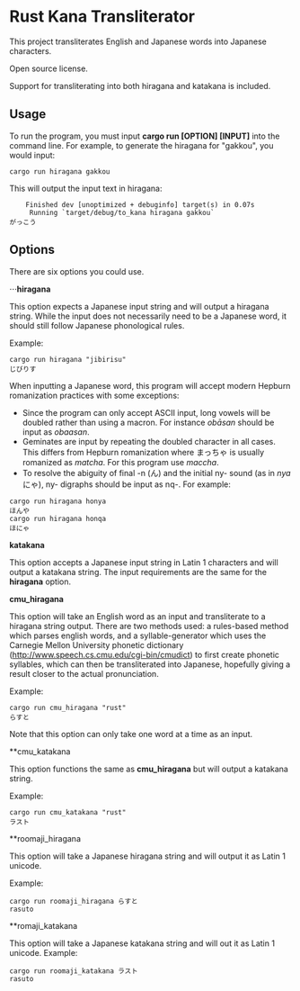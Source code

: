 #  Rust Kana Transliterator

This project transliterates English and Japanese words into Japanese characters.

Open source license.

Support for transliterating into both hiragana and katakana is included.

## Usage

To run the program, you must input **cargo run [OPTION] [INPUT]** into the command line. For example, to generate the hiragana for "gakkou", you would input:
```
cargo run hiragana gakkou
```
This will output the input text in hiragana:
```
    Finished dev [unoptimized + debuginfo] target(s) in 0.07s
     Running `target/debug/to_kana hiragana gakkou`
がっこう
```

## Options

There are six options you could use.

⋅⋅⋅**hiragana**

This option expects a Japanese input string and will output a hiragana string. While the input does not necessarily need to be a Japanese word, it should still follow Japanese phonological rules.

Example:
```
cargo run hiragana "jibirisu"
じびりす
```
When inputting a Japanese word, this program will accept modern Hepburn romanization practices with some exceptions:
  - Since the program can only accept ASCII input, long vowels will be doubled rather than using a macron. For instance *obāsan* 
  should be input as *obaasan*.
  - Geminates are input by repeating the doubled character in all cases. This differs from Hepburn romanization where まっちゃ is usually romanized as *matcha*. For this program use *maccha*.
  - To resolve the abiguity of final -n (ん) and the initial ny- sound (as in *nya* にゃ), ny- digraphs should be input as nq-. For example:
``` 
cargo run hiragana honya
ほんや
cargo run hiragana honqa
ほにゃ
```

**katakana**

This option accepts a Japanese input string in Latin 1 characters and will output a katakana string. The input requirements are the same for the **hiragana** option.

**cmu_hiragana**

This option will take an English word as an input and transliterate to a hiragana string output. There are two methods used: a rules-based method which parses english words, and a syllable-generator which uses the Carnegie Mellon University phonetic dictionary (http://www.speech.cs.cmu.edu/cgi-bin/cmudict) to first create phonetic syllables, which can then be transliterated into Japanese, hopefully giving a result closer to the actual pronunciation.

Example:
```
cargo run cmu_hiragana "rust"
らすと
```

Note that this option can only take one word at a time as an input.

**cmu_katakana

This option functions the same as **cmu_hiragana** but will output a katakana string.

Example:
```
cargo run cmu_katakana "rust"
ラスト
```
**roomaji_hiragana

This option will take a Japanese hiragana string and will output it as Latin 1 unicode. 

Example:
```
cargo run roomaji_hiragana らすと
rasuto
```

**romaji_katakana

This option will take a Japanese katakana string and will out it as Latin 1 unicode.
Example:
```
cargo run roomaji_katakana ラスト
rasuto
```

